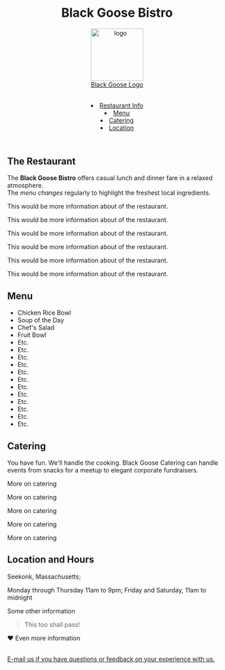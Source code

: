 

<!DOCTYPE html>
<html lang="en">
<head>
  <meta charset="UTF-8">
  <title>Black Goose Bistro</title>
</head>

<body>
  <header>
    <h1>Black Goose Bistro</h1>
    <a href="http://www.signosenclave.com/red/sites/bistrofinal/">
      <figure>
        <img src="blackgoose.png" alt="logo" width="120px">
        <figcaption>Black Goose Logo</figcaption>
      </figure>
    </a>
    <br>
    <nav>
      <li><a href="#Restaurant">Restaurant Info</a></li>
      <li><a href="#Menu">Menu</a></li>
      <li><a href="#Catering">Catering</a></li>
      <li><a href="#Location">Location</a></li>
    </nav>
  </header>

  <section>
    <h2 id="Restaurant">The Restaurant</h2>
    <p>The <b>Black Goose Bistro</b> offers casual lunch and dinner fare in a relaxed atmosphere.<br> The <i>menu changes</i> regularly to highlight the freshest local ingredients.</p>
    <p>This would be more information about of the restaurant.</p>
    <p>This would be more information about of the restaurant.</p>
    <p>This would be more information about of the restaurant.</p>
    <p>This would be more information about of the restaurant.</p>
    <p>This would be more information about of the restaurant.</p>
    <p>This would be more information about of the restaurant.</p>
  </section>

  <section>
    <h2 id="Menu">Menu</h2>
    <ul>
      <li>Chicken Rice Bowl</li>
      <li>Soup of the Day</li>
      <li>Chef's Salad</li>
      <li>Fruit Bowl</li>
      <li>Etc.</li>
      <li>Etc.</li>
      <li>Etc.</li>
      <li>Etc.</li>
      <li>Etc.</li>
      <li>Etc.</li>
      <li>Etc.</li>
      <li>Etc.</li>
      <li>Etc.</li>
      <li>Etc.</li>
      <li>Etc.</li>
      <li>Etc.</li>
    </ul>
  </section>

  <section>
    <h2 id="Catering">Catering</h2>
    <p>You have fun. We'll handle the cooking. Black Goose Catering can handle events from snacks for a meetup to elegant corporate fundraisers.</p>
    <p>More on catering</p>
    <p>More on catering</p>
    <p>More on catering</p>
    <p>More on catering</p>
    <p>More on catering</p>
  </section>

  <section>
    <h2 id="Location">Location and Hours</h2>
    <p>Seekonk, Massachusetts;</p>
    <p>Monday through Thursday 11am to 9pm; Friday and Saturday, 11am to midnight</p>
    <p>Some other information<blockquote>This too shall pass!</blockquote>&hearts; Even more information</p>
    <br>
    <a href="mailto:webmaster@example.com">E-mail us if you have questions or feedback on your experience with us.</a>
  </section>

</body>
</html>
